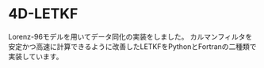 # 4D-LETKF

Lorenz-96モデルを用いてデータ同化の実装をしました。
カルマンフィルタを安定かつ高速に計算できるように改善したLETKFをPythonとFortranの二種類で実装しています。
